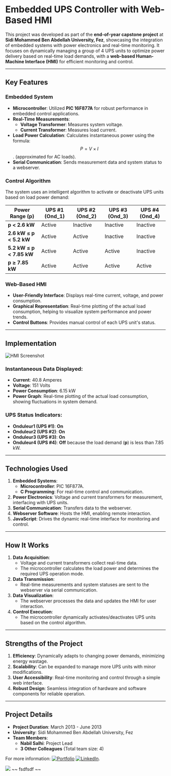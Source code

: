 


# Embedded UPS Controller with Web-Based HMI

This project was developed as part of the **end-of-year capstone project** at **Sidi Mohammed Ben Abdellah University, Fez**, showcasing the integration of embedded systems with power electronics and real-time monitoring. It focuses on dynamically managing a group of 4 UPS units to optimize power delivery based on real-time load demands, with a **web-based Human-Machine Interface (HMI)** for efficient monitoring and control.

---

## Key Features

### Embedded System
- **Microcontroller**: Utilized **PIC 16F877A** for robust performance in embedded control applications.
- **Real-Time Measurements**:
  - **Voltage Transformer**: Measures system voltage.
  - **Current Transformer**: Measures load current.
- **Load Power Calculation**: Calculates instantaneous power using the formula: $$P = V \times I$$. (approximated for AC loads).
- **Serial Communication**: Sends measurement data and system status to a webserver.

### Control Algorithm
The system uses an intelligent algorithm to activate or deactivate UPS units based on load power demand:

| Power Range (p)      | UPS #1 (Ond_1) | UPS #2 (Ond_2) | UPS #3 (Ond_3) | UPS #4 (Ond_4) |
|-----------------------|----------------|----------------|----------------|----------------|
| **p < 2.6 kW**       | Active         | Inactive       | Inactive       | Inactive       |
| **2.6 kW ≤ p < 5.2 kW** | Active         | Active         | Inactive       | Inactive       |
| **5.2 kW ≤ p < 7.85 kW**| Active         | Active         | Active         | Inactive       |
| **p ≥ 7.85 kW**       | Active         | Active         | Active         | Active         |

### Web-Based HMI
- **User-Friendly Interface**: Displays real-time current, voltage, and power consumption.
- **Graphical Representation**: Real-time plotting of the actual load consumption, helping to visualize system performance and power trends.
- **Control Buttons**: Provides manual control of each UPS unit's status.

---

## Implementation

![HMI Screenshot](https://github.com/user-attachments/assets/3588260b-6f96-4e27-ad4a-6b4b007b1821)

### Instantaneous Data Displayed:
- **Current**: 40.8 Amperes
- **Voltage**: 151 Volts
- **Power Consumption**: 6.15 kW
- **Power Graph**: Real-time plotting of the actual load consumption, showing fluctuations in system demand.

### UPS Status Indicators:
- **Onduleur1 (UPS #1)**: **On**
- **Onduleur2 (UPS #2)**: **On**
- **Onduleur3 (UPS #3)**: **On**
- **Onduleur4 (UPS #4)**: **Off** because the load demand (**p**) is less than 7.85 kW.

---

## Technologies Used
1. **Embedded Systems**: 
   - **Microcontroller**: PIC 16F877A.
   - **C Programming**: For real-time control and communication.
2. **Power Electronics**: Voltage and current transformers for measurement, interfacing with UPS units.
3. **Serial Communication**: Transfers data to the webserver.
4. **Webserver Software**: Hosts the HMI, enabling remote interaction.
5. **JavaScript**: Drives the dynamic real-time interface for monitoring and control.

---

## How It Works
1. **Data Acquisition**:
   - Voltage and current transformers collect real-time data.
   - The microcontroller calculates the load power and determines the required UPS operation mode.
2. **Data Transmission**:
   - Real-time measurements and system statuses are sent to the webserver via serial communication.
3. **Data Visualization**:
   - The webserver processes the data and updates the HMI for user interaction.
4. **Control Execution**:
   - The microcontroller dynamically activates/deactivates UPS units based on the control algorithm.

---

## Strengths of the Project
1. **Efficiency**: Dynamically adapts to changing power demands, minimizing energy wastage.
2. **Scalability**: Can be expanded to manage more UPS units with minor modifications.
3. **User Accessibility**: Real-time monitoring and control through a simple web interface.
4. **Robust Design**: Seamless integration of hardware and software components for reliable operation.

---

## Project Details

- **Project Duration**: March 2013 - June 2013  
- **University**: Sidi Mohammed Ben Abdellah University, Fez  
- **Team Members**:
  - **Nabil Salhi**: Project Lead  
  - **3 Other Colleagues** (Total team size: 4)  

For more information: 
[![Portfolio](https://img.shields.io/badge/GitHub-Portfolio-blue?logo=github)](https://salhina.github.io/)  [![LinkedIn](https://img.shields.io/badge/LinkedIn-Connect-blue?logo=linkedin)](https://www.linkedin.com/in/nabil-salhi).



![](#knsksdfksdkfnksdnfksdsdlflsqqd)
~~ fsdfsdf ~~


<script type="text/javascript" async src="https://cdnjs.cloudflare.com/ajax/libs/mathjax/2.7.7/MathJax.js?config=TeX-MML-AM_CHTML"></script>  <script type="text/javascript">  MathJax.Hub.Queue(["Typeset", MathJax.Hub]);  </script>

<!--
-->


<style>
  .hidden {
    display: none;
  }
</style>

<p class="hidden">This text is hidden using CSS.</p>







